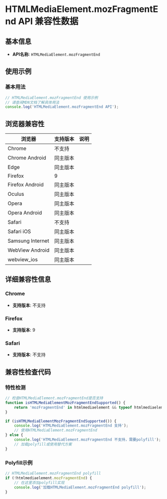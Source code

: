 # HTMLMediaElement.mozFragmentEnd API 兼容性数据

## 基本信息

- **API名称**: `HTMLMediaElement.mozFragmentEnd`

## 使用示例

### 基本用法

```javascript
// HTMLMediaElement.mozFragmentEnd 使用示例
// 请查阅MDN文档了解具体用法
console.log('HTMLMediaElement.mozFragmentEnd API');
```

## 浏览器兼容性

| 浏览器 | 支持版本 | 说明 |
|--------|----------|------|
| Chrome | 不支持 |  |
| Chrome Android | 同主版本 |  |
| Edge | 同主版本 |  |
| Firefox | 9 |  |
| Firefox Android | 同主版本 |  |
| Oculus | 同主版本 |  |
| Opera | 同主版本 |  |
| Opera Android | 同主版本 |  |
| Safari | 不支持 |  |
| Safari iOS | 同主版本 |  |
| Samsung Internet | 同主版本 |  |
| WebView Android | 同主版本 |  |
| webview_ios | 同主版本 |  |

## 详细兼容性信息

### Chrome

- **支持版本**: 不支持

### Firefox

- **支持版本**: 9

### Safari

- **支持版本**: 不支持

## 兼容性检查代码

### 特性检测

```javascript
// 检查HTMLMediaElement.mozFragmentEnd是否支持
function isHTMLMediaElementMozFragmentEndSupported() {
    return 'mozFragmentEnd' in htmlmediaelement && typeof htmlmediaelement.mozFragmentEnd === 'function';
}

if (isHTMLMediaElementMozFragmentEndSupported()) {
    console.log('HTMLMediaElement.mozFragmentEnd 支持');
    // 使用HTMLMediaElement.mozFragmentEnd
} else {
    console.log('HTMLMediaElement.mozFragmentEnd 不支持，需要polyfill');
    // 加载polyfill或使用替代方案
}
```

### Polyfill示例

```javascript
// HTMLMediaElement.mozFragmentEnd polyfill
if (!htmlmediaelement.mozFragmentEnd) {
    // 在这里添加polyfill实现
    console.log('加载HTMLMediaElement.mozFragmentEnd polyfill');
}
```

